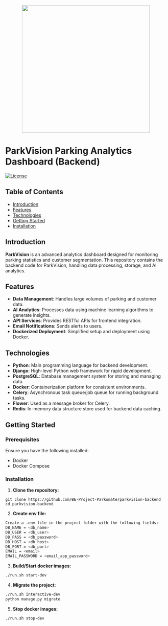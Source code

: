 <p align="center">
<img src="https://github.com/Parkomate-ParkVision/parkvision-frontend/assets/85283622/6f609ea7-b547-43cb-a771-2240ec86e914" width=400 />
</p>

# ParkVision Parking Analytics Dashboard (Backend)

[![License](https://img.shields.io/badge/license-MIT-blue.svg)](LICENSE)

## Table of Contents
- [Introduction](#introduction)
- [Features](#features)
- [Technologies](#technologies)
- [Getting Started](#getting-started)
- [Installation](#installation)

## Introduction

**ParkVision** is an advanced analytics dashboard designed for monitoring parking statistics and customer segmentation. This repository contains the backend code for ParkVision, handling data processing, storage, and AI analytics.

## Features

- **Data Management**: Handles large volumes of parking and customer data.
- **AI Analytics**: Processes data using machine learning algorithms to generate insights.
- **API Services**: Provides RESTful APIs for frontend integration.
- **Email Notifications**: Sends alerts to users.
- **Dockerized Deployment**: Simplified setup and deployment using Docker.

## Technologies

- **Python**: Main programming language for backend development.
- **Django**: High-level Python web framework for rapid development.
- **PostgreSQL**: Database management system for storing and managing data.
- **Docker**: Containerization platform for consistent environments.
- **Celery**: Asynchronous task queue/job queue for running background tasks.
- **Flower**: Used as a message broker for Celery.
- **Redis**: In-memory data structure store used for backend data caching.

## Getting Started

### Prerequisites

Ensure you have the following installed:

- Docker
- Docker Compose

### Installation

1. **Clone the repository:**
```
git clone https://github.com/BE-Project-Parkomate/parkvision-backend
cd parkvision-backend
```

2. **Create env file:**
```sh
Create a .env file in the project folder with the following fields:
DB_NAME = <db_name>
DB_USER = <db_user>
DB_PASS = <db_password>
DB_HOST = <db_host>
DB_PORT = <db_port>
EMAIL = <email>
EMAIL_PASSWORD = <email_app_password>
```

3. **Build/Start docker images:**
```sh
./run.sh start-dev
```

4. **Migrate the project:**
```sh
./run.sh interactive-dev
python manage.py migrate
```

5. **Stop docker images:**
```sh
./run.sh stop-dev
```
